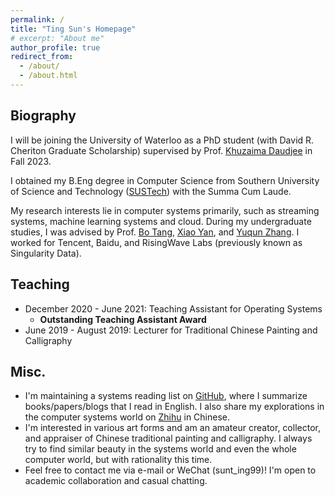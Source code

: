 ```yaml
---
permalink: /
title: "Ting Sun's Homepage"
# excerpt: "About me"
author_profile: true
redirect_from: 
  - /about/
  - /about.html
---
```


## Biography
I will be joining the University of Waterloo as a PhD student (with David R. Cheriton Graduate Scholarship) supervised by Prof. [Khuzaima Daudjee](https://cs.uwaterloo.ca/~kdaudjee/) in Fall 2023.

I obtained my B.Eng degree in Computer Science from Southern University of Science and Technology ([SUSTech](https://www.sustech.edu.cn/en/)) with the Summa Cum Laude. 
<!-- SUSTech was established in 2011 ([a short story about SUSTech](http://www.nature.com/news/chinese-university-wins-degree-of-freedom-1.10631)). 
Its Computer Science and Engineering (CSE) department, to which I belonged, was just established in 2016. 
Still, SUSTech's systems research ranks [#88](https://csrankings.org/#/fromyear/2017/toyear/2023/index?arch&comm&sec&mod&hpc&mobile&metrics&ops&plan&soft&da&bed&world) worldwide by CSRankings and SUSTech ranks [#121](https://csrankings.org/#/fromyear/2017/toyear/2023/index?all&world) combining all areas of computer science at CSRankings. -->

My research interests lie in computer systems primarily, such as streaming systems, machine learning systems and cloud. During my undergraduate studies, I was advised by Prof. [Bo Tang](https://acm.sustech.edu.cn/btang/), [Xiao Yan](https://cse.sustech.edu.cn/faculty/~yanx/), and [Yuqun Zhang](https://zhangyuqun.github.io/index.html). I worked for Tencent, Baidu, and RisingWave Labs (previously known as Singularity Data).


<!-- ## Employment
**Database Research and Development Engineer**
<br>
RisingWave Labs
<br>
September 2021 - July 2022

**Machine Learning Research and Development Engineer**
<br>
Baidu
<br>
July 2021 - September 2021

**Web Back-End Engineer Intern**
<br>
Tencent
<br>
June 2020 - August 2020 -->

<!-- ## Education
**Bachelor of Engineering**
<br>
September 2017 – June 2021
<br>
Southern University of Science and Technology
<br>
Department of Computer Science and Engineering
<br> -->

<!-- <br> -->

<!-- ## Seleted Awards
- Summa Cum Laude Graduate (also known as *Top 10 Graduate*) (**10/1004**) - Highest honor for graduates of SUSTech 
- Top 1 Graduate of Employment and Entrepreneurship Track of College, SUSTech (**1/167**)
- Highest Honors in Computer Science and Engineering for Outstanding Academic Achievement in the Undergraduate Program (**17/148**)  -->
<!-- <br> -->

<!-- <br> -->
## Teaching
- December 2020 - June 2021: Teaching Assistant for Operating Systems
  - **Outstanding Teaching Assistant Award** <!-- (37/121) -->
- June 2019 - August 2019: Lecturer for Traditional Chinese Painting and Calligraphy

## Misc.
- I'm maintaining a systems reading list on [GitHub](https://github.com/Sunt-ing/database-system-readings), where I summarize books/papers/blogs that I read in English. I also share my explorations in the computer systems world on [Zhihu](https://www.zhihu.com/collection/817373817) in Chinese.
- I'm interested in various art forms and am an amateur creator, collector, and appraiser of Chinese traditional painting and calligraphy. I always try to find similar beauty in the systems world and even the whole computer world, but with rationality this time.
- Feel free to contact me via e-mail or WeChat (sunt_ing99)! I'm open to academic collaboration and casual chatting.
